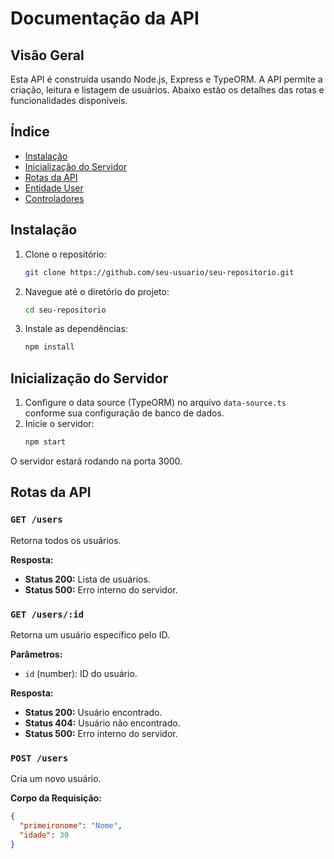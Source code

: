 # Documentação da API

## Visão Geral

Esta API é construída usando Node.js, Express e TypeORM. A API permite a criação, leitura e listagem de usuários. Abaixo estão os detalhes das rotas e funcionalidades disponíveis.

## Índice

- [Instalação](#instalação)
- [Inicialização do Servidor](#inicialização-do-servidor)
- [Rotas da API](#rotas-da-api)
- [Entidade User](#entidade-user)
- [Controladores](#controladores)

## Instalação

1. Clone o repositório:
    ```bash
    git clone https://github.com/seu-usuario/seu-repositorio.git
    ```
2. Navegue até o diretório do projeto:
    ```bash
    cd seu-repositorio
    ```
3. Instale as dependências:
    ```bash
    npm install
    ```

## Inicialização do Servidor

1. Configure o data source (TypeORM) no arquivo `data-source.ts` conforme sua configuração de banco de dados.
2. Inicie o servidor:
    ```bash
    npm start
    ```

O servidor estará rodando na porta 3000.

## Rotas da API

### `GET /users`

Retorna todos os usuários.

**Resposta:**

- **Status 200:** Lista de usuários.
- **Status 500:** Erro interno do servidor.

### `GET /users/:id`

Retorna um usuário específico pelo ID.

**Parâmetros:**

- `id` (number): ID do usuário.

**Resposta:**

- **Status 200:** Usuário encontrado.
- **Status 404:** Usuário não encontrado.
- **Status 500:** Erro interno do servidor.

### `POST /users`

Cria um novo usuário.

**Corpo da Requisição:**

```json
{
  "primeironome": "Nome",
  "idade": 30
}
